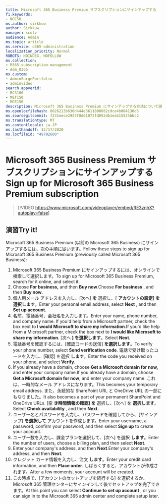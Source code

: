 ```yaml
---
title: Microsoft 365 Business Premium サブスクリプションにサインアップする
f1.keywords:
- NOCSH
ms.author: sirkkuw
author: Sirkkuw
manager: scotv
audience: Admin
ms.topic: article
ms.service: o365-administration
localization_priority: Normal
ROBOTS: NOINDEX, NOFOLLOW
ms.collection:
- M365-subscription-management
- Adm_O365
ms.custom:
- AdminSurgePortfolio
- adminvideo
search.appverid:
- BCS160
- MET150
- MOE150
description: Microsoft 365 Business Premium にサインアップする方法について説明します。
ms.openlocfilehash: 8026213b630d444e3611808082cdce4b084136d5
ms.sourcegitcommit: f231eece2927f0d01072fd092db1eab15525bbc2
ms.translationtype: MT
ms.contentlocale: ja-JP
ms.lasthandoff: 12/17/2020
ms.locfileid: "49702600"
---
```

# <a name="sign-up-for-microsoft-365-business-premium-subscription"></a><span data-ttu-id="67d13-103">Microsoft 365 Business Premium サブスクリプションにサインアップする</span><span class="sxs-lookup"><span data-stu-id="67d13-103">Sign up for Microsoft 365 Business Premium subscription</span></span>

> [!VIDEO https://www.microsoft.com/videoplayer/embed/RE3znhX?autoplay=false]

## <a name="try-it"></a><span data-ttu-id="67d13-104">演習</span><span class="sxs-lookup"><span data-stu-id="67d13-104">Try it!</span></span>

<span data-ttu-id="67d13-105">Microsoft 365 Business Premium (以前の Microsoft 365 Business) にサインアップするには、次の手順に従います。</span><span class="sxs-lookup"><span data-stu-id="67d13-105">Follow these steps to sign up for Microsoft 365 Business Premium (previously called Microsoft 365 Business):</span></span>

1. <span data-ttu-id="67d13-106">Microsoft 365 Business Premium にサインアップするには、オンラインで検索して選択します。</span><span class="sxs-lookup"><span data-stu-id="67d13-106">To sign up for Microsoft 365 Business Premium, search for it online, and select it.</span></span>
2. <span data-ttu-id="67d13-107">Choose  **For business,** and then  **Buy now**.</span><span class="sxs-lookup"><span data-stu-id="67d13-107">Choose  **For business** , and then  **Buy now**.</span></span>
3. <span data-ttu-id="67d13-108">個人用メール アドレスを入力し、[次へ]  **を** 選択し、[  **アカウントの設定] を選択します**。</span><span class="sxs-lookup"><span data-stu-id="67d13-108">Enter your personal email address, select  **Next** , and then  **Set up account**.</span></span>
4. <span data-ttu-id="67d13-109">名前、電話番号、会社名を入力します。</span><span class="sxs-lookup"><span data-stu-id="67d13-109">Enter your name, phone number, and company name.</span></span> <span data-ttu-id="67d13-110">If you&#39;d help from a Microsoft partner, check the box next to  **I would Microsoft to share my information**.</span><span class="sxs-lookup"><span data-stu-id="67d13-110">If you&#39;d like help from a Microsoft partner, check the box next to  **I would like Microsoft to share my information**.</span></span> <span data-ttu-id="67d13-111">[次へ  **] を選択します**。</span><span class="sxs-lookup"><span data-stu-id="67d13-111">Select  **Next**.</span></span>
5. <span data-ttu-id="67d13-112">電話番号を確認するには、[確認コードの送信]  **を選択します**。</span><span class="sxs-lookup"><span data-stu-id="67d13-112">To verify your phone number, select  **Send verification code**.</span></span> <span data-ttu-id="67d13-113">電話で受け取ったコードを入力し、[確認] を選択  **します**。</span><span class="sxs-lookup"><span data-stu-id="67d13-113">Enter the code you received on your phone, and select  **Verify**.</span></span>
6. <span data-ttu-id="67d13-114">If you already have a domain, choose  **Get a Microsoft domain for now,** and enter your company name.</span><span class="sxs-lookup"><span data-stu-id="67d13-114">If you already have a domain, choose  **Get a Microsoft domain for now**, and enter your company name.</span></span> <span data-ttu-id="67d13-115">これは、一時的なメール アドレスになります。</span><span class="sxs-lookup"><span data-stu-id="67d13-115">This becomes your temporary email address.</span></span> <span data-ttu-id="67d13-116">また、永続的な SharePoint URL と OneDrive URL の一部にもなりました。</span><span class="sxs-lookup"><span data-stu-id="67d13-116">It also becomes a part of your permanent SharePoint and OneDrive URLs.</span></span> <span data-ttu-id="67d13-117">[空  **き時間情報の確認] を** 選択し、[次へ] を  **選択します**。</span><span class="sxs-lookup"><span data-stu-id="67d13-117">Select  **Check availability** , and then  **Next**.</span></span>
7. <span data-ttu-id="67d13-118">ユーザー名とパスワードを入力し、パスワードを確認してから、[サインアップ]  **を選択して**  アカウントを作成します。</span><span class="sxs-lookup"><span data-stu-id="67d13-118">Enter your username, a password, confirm your password, and then select  **Sign up**  to create your account.</span></span>
8. <span data-ttu-id="67d13-119">ユーザー数を入力し、課金プランを選択して、[次へ] を選択  **します**。</span><span class="sxs-lookup"><span data-stu-id="67d13-119">Enter the number of users, choose a billing plan, and then select  **Next**.</span></span>
9.  <span data-ttu-id="67d13-120">Enter your company&#39;s address, and then  **Next**.</span><span class="sxs-lookup"><span data-stu-id="67d13-120">Enter your company&#39;s address, and then  **Next**.</span></span>
10. <span data-ttu-id="67d13-121">クレジット カード情報を入力し、注文  **します**。</span><span class="sxs-lookup"><span data-stu-id="67d13-121">Enter your credit card information, and then  **Place order**.</span></span> <span data-ttu-id="67d13-122">しばらくすると、アカウントが作成されます。</span><span class="sxs-lookup"><span data-stu-id="67d13-122">After a few moments, your account will be created.</span></span>
11. <span data-ttu-id="67d13-123">この時点で、[アカウントのセットアップを続行する] を選択するか、Microsoft 365 管理センターにサインインして後でセットアップを完了できます。</span><span class="sxs-lookup"><span data-stu-id="67d13-123">At this point you can select  **Continue to set up account** , or you can sign in to the Microsoft 365 admin center and complete setup later.</span></span>